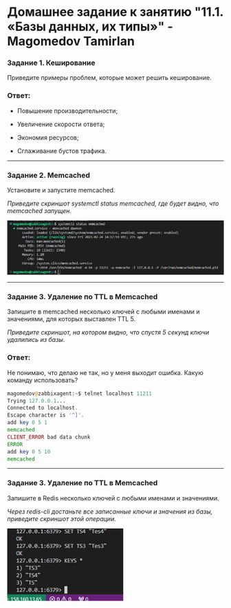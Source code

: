 # Домашнее задание к занятию "11.1. «Базы данных, их типы»" - Magomedov Tamirlan


### Задание 1. Кеширование

Приведите примеры проблем, которые может решить кеширование.

### Ответ:

* Повышение производительности;

* Увеличение скорости ответа;

* Экономия ресурсов;

* Сглаживание бустов трафика.


---

### Задание 2. Memcached

Установите и запустите memcached.

*Приведите скриншот systemctl status memcached, где будет видно, что memcached запущен.*

![скриншот](https://github.com/timurmakhovsky/gitlab-hm/blob/main/img/20230224171845.png)

---

### Задание 3. Удаление по TTL в Memcached

Запишите в memcached несколько ключей с любыми именами и значениями, для которых выставлен TTL 5.

*Приведите скриншот, на котором видно, что спустя 5 секунд ключи удалились из базы.*

### Ответ:

Не понимаю, что делаю не так, но у меня выходит ошибка. Какую команду использовать? 

```php
magomedov@zabbixagent:~$ telnet localhost 11211
Trying 127.0.0.1...
Connected to localhost.
Escape character is '^]'.
add key 0 5 1
memcached
CLIENT_ERROR bad data chunk
ERROR
add key 0 5 10
memcached
```
---

### Задание 3. Удаление по TTL в Memcached

Запишите в Redis несколько ключей с любыми именами и значениями.

*Через redis-cli достаньте все записанные ключи и значения из базы, приведите скриншот этой операции.*

![скриншот](https://github.com/timurmakhovsky/gitlab-hm/blob/main/img/2023-02-25104706.png)